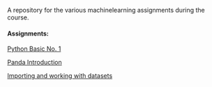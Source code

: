 A repository for the various machinelearning assignments during the course.  

#### Assignments:

<a href = "https://nbviewer.org/github/MBRzealand/MachineLearning/blob/main/Assignments/Python%20Basic%20No%201.ipynb">Python Basic No. 1</a>


<a href = "https://nbviewer.org/github/MBRzealand/MachineLearning/blob/main/Assignments/Panda%20Introduction.ipynb">Panda Introduction</a>


<a href = "https://nbviewer.org/github/MBRzealand/MachineLearning/blob/main/Assignments/Importing%20and%20working%20with%20datasets.ipynb">Importing and working with datasets</a>
